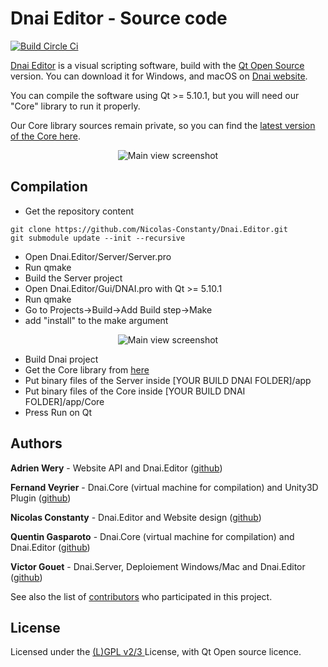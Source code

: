 # Dnai Editor - Source code

[![Build Circle Ci](https://circleci.com/gh/Nicolas-Constanty/Dnai.Editor/tree/master.svg?style=shield)](https://circleci.com/gh/Nicolas-Constanty/Dnai.Editor/tree/master.svg?style=shield)

[Dnai Editor](https://code.visualstudio.com) is a visual scripting software,
 build with the [Qt Open Source](https://www.qt.io/download-qt-installer) version.
 You can download it for Windows, and macOS on [Dnai website](https://dnai.io).

You can compile the software using Qt >= 5.10.1, but you will need our "Core" library to run it properly.

Our Core library sources remain private, so you can find the [latest version of the Core here](https://github.com/Nicolas-Constanty/Dnai.Editor/releases).

<p align="center">
  <img alt="Main view screenshot" src="https://raw.githubusercontent.com/Nicolas-Constanty/Dnai.Editor/master/images/mainview.png">
</p>

## Compilation

- Get the repository content
```
git clone https://github.com/Nicolas-Constanty/Dnai.Editor.git
git submodule update --init --recursive
```
- Open Dnai.Editor/Server/Server.pro
- Run qmake
- Build the Server project
- Open Dnai.Editor/Gui/DNAI.pro with Qt >= 5.10.1
- Run qmake
- Go to Projects->Build->Add Build step->Make
- add "install" to the make argument
<p align="center">
  <img alt="Main view screenshot" src="https://raw.githubusercontent.com/Nicolas-Constanty/Dnai.Editor/master/images/qmakeinstall.png">
</p>

- Build Dnai project
- Get the Core library from [here](https://github.com/Nicolas-Constanty/Dnai.Editor/releases)
- Put binary files of the Server inside [YOUR BUILD DNAI FOLDER]/app
- Put binary files of the Core inside [YOUR BUILD DNAI FOLDER]/app/Core
- Press Run on Qt

## Authors

**Adrien Wery** - Website API and Dnai.Editor ([github](https://github.com/Adpa18))

**Fernand Veyrier** - Dnai.Core (virtual machine for compilation) and Unity3D Plugin ([github](https://github.com/FernandVEYRIER))

**Nicolas Constanty** - Dnai.Editor and Website design ([github](https://github.com/Nicolas-Constanty))

**Quentin Gasparoto** - Dnai.Core (virtual machine for compilation) and Dnai.Editor ([github](https://github.com/GasparQ))

**Victor Gouet** - Dnai.Server, Deploiement Windows/Mac and Dnai.Editor ([github](https://github.com/Gouet))

See also the list of [contributors](https://github.com/Nicolas-Constanty/Dnai.Editor/graphs/contributors) who participated in this project.

## License

Licensed under the [(L)GPL v2/3 ](https://github.com/Nicolas-Constanty/Dnai.Editor/blob/master/LICENSE) License, with Qt Open source licence.
